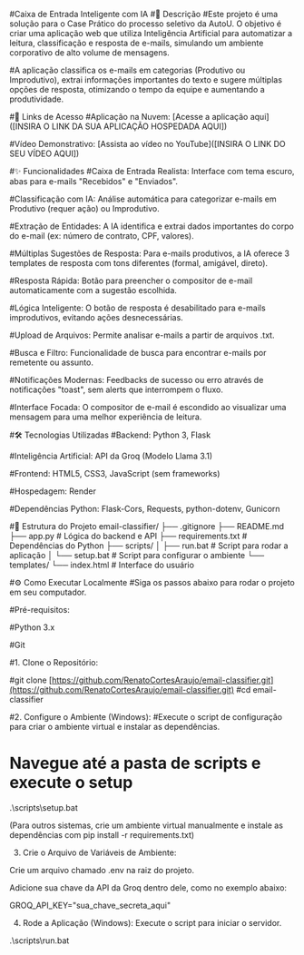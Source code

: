 #Caixa de Entrada Inteligente com IA
#📝 Descrição
#Este projeto é uma solução para o Case Prático do processo seletivo da AutoU. O objetivo é criar uma aplicação web que utiliza Inteligência Artificial para automatizar a leitura, classificação e resposta de e-mails, simulando um ambiente corporativo de alto volume de mensagens.

#A aplicação classifica os e-mails em categorias (Produtivo ou Improdutivo), extrai informações importantes do texto e sugere múltiplas opções de resposta, otimizando o tempo da equipe e aumentando a produtividade.

#🚀 Links de Acesso
#Aplicação na Nuvem: [Acesse a aplicação aqui]([INSIRA O LINK DA SUA APLICAÇÃO HOSPEDADA AQUI])

#Vídeo Demonstrativo: [Assista ao vídeo no YouTube]([INSIRA O LINK DO SEU VÍDEO AQUI])

#✨ Funcionalidades
#Caixa de Entrada Realista: Interface com tema escuro, abas para e-mails "Recebidos" e "Enviados".

#Classificação com IA: Análise automática para categorizar e-mails em Produtivo (requer ação) ou Improdutivo.

#Extração de Entidades: A IA identifica e extrai dados importantes do corpo do e-mail (ex: número de contrato, CPF, valores).

#Múltiplas Sugestões de Resposta: Para e-mails produtivos, a IA oferece 3 templates de resposta com tons diferentes (formal, amigável, direto).

#Resposta Rápida: Botão para preencher o compositor de e-mail automaticamente com a sugestão escolhida.

#Lógica Inteligente: O botão de resposta é desabilitado para e-mails improdutivos, evitando ações desnecessárias.

#Upload de Arquivos: Permite analisar e-mails a partir de arquivos .txt.

#Busca e Filtro: Funcionalidade de busca para encontrar e-mails por remetente ou assunto.

#Notificações Modernas: Feedbacks de sucesso ou erro através de notificações "toast", sem alerts que interrompem o fluxo.

#Interface Focada: O compositor de e-mail é escondido ao visualizar uma mensagem para uma melhor experiência de leitura.

#🛠️ Tecnologias Utilizadas
#Backend: Python 3, Flask

#Inteligência Artificial: API da Groq (Modelo Llama 3.1)

#Frontend: HTML5, CSS3, JavaScript (sem frameworks)

#Hospedagem: Render

#Dependências Python: Flask-Cors, Requests, python-dotenv, Gunicorn

#📂 Estrutura do Projeto
email-classifier/
├── .gitignore
├── README.md
├── app.py              # Lógica do backend e API
├── requirements.txt    # Dependências do Python
├── scripts/
│   ├── run.bat         # Script para rodar a aplicação
│   └── setup.bat       # Script para configurar o ambiente
└── templates/
    └── index.html      # Interface do usuário

#⚙️ Como Executar Localmente
#Siga os passos abaixo para rodar o projeto em seu computador.

#Pré-requisitos:

#Python 3.x

#Git

#1. Clone o Repositório:

#git clone [https://github.com/RenatoCortesAraujo/email-classifier.git](https://github.com/RenatoCortesAraujo/email-classifier.git)
#cd email-classifier

#2. Configure o Ambiente (Windows):
#Execute o script de configuração para criar o ambiente virtual e instalar as dependências.

# Navegue até a pasta de scripts e execute o setup
.\scripts\setup.bat

(Para outros sistemas, crie um ambiente virtual manualmente e instale as dependências com pip install -r requirements.txt)

3. Crie o Arquivo de Variáveis de Ambiente:

Crie um arquivo chamado .env na raiz do projeto.

Adicione sua chave da API da Groq dentro dele, como no exemplo abaixo:

GROQ_API_KEY="sua_chave_secreta_aqui"

4. Rode a Aplicação (Windows):
Execute o script para iniciar o servidor.

.\scripts\run.bat
